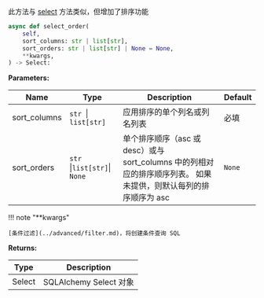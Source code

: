 此方法与 [select](./select.md) 方法类似，但增加了排序功能

```py
async def select_order(
    self,
    sort_columns: str | list[str],
    sort_orders: str | list[str] | None = None,
    **kwargs,
) -> Select:
```

**Parameters:**

| Name         | Type                           | Description                                                            | Default |
|--------------|--------------------------------|------------------------------------------------------------------------|---------|
| sort_columns | `str `\|` list[str]`           | 应用排序的单个列名或列名列表                                                         | 必填      |
| sort_orders  | `str `\|` list[str] `\|` None` | 单个排序顺序（asc 或 desc）或与 sort_columns 中的列相对应的排序顺序列表。 如果未提供，则默认每列的排序顺序为 asc | `None`  |

!!! note "**kwargs"

    [条件过滤](../advanced/filter.md)，将创建条件查询 SQL

**Returns:**

| Type   | Description          |
|--------|----------------------|
| Select | SQLAlchemy Select 对象 |
